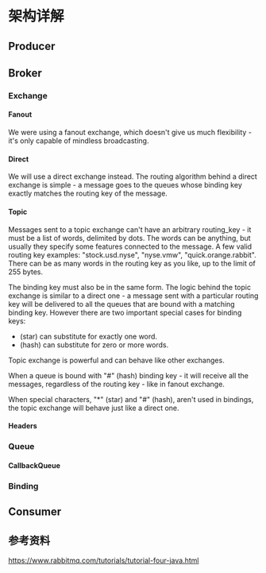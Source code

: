# 架构详解
## Producer

## Broker

### Exchange
#### Fanout
We were using a fanout exchange, which doesn't give us much flexibility - it's only capable of mindless broadcasting.
#### Direct
We will use a direct exchange instead. The routing algorithm behind a direct exchange is simple - a message goes to the queues whose binding key exactly matches the routing key of the message.
#### Topic
Messages sent to a topic exchange can't have an arbitrary routing_key - it must be a list of words, delimited by dots. The words can be anything, but usually they specify some features connected to the message. A few valid routing key examples: "stock.usd.nyse", "nyse.vmw", "quick.orange.rabbit". There can be as many words in the routing key as you like, up to the limit of 255 bytes.

The binding key must also be in the same form. The logic behind the topic exchange is similar to a direct one - a message sent with a particular routing key will be delivered to all the queues that are bound with a matching binding key. However there are two important special cases for binding keys:
* (star) can substitute for exactly one word.
* (hash) can substitute for zero or more words.

Topic exchange is powerful and can behave like other exchanges.

When a queue is bound with "#" (hash) binding key - it will receive all the messages, regardless of the routing key - like in fanout exchange.

When special characters, "*" (star) and "#" (hash), aren't used in bindings, the topic exchange will behave just like a direct one.

#### Headers

### Queue

#### CallbackQueue

### Binding

## Consumer

## 参考资料
https://www.rabbitmq.com/tutorials/tutorial-four-java.html
